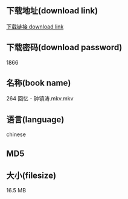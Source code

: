 ## 下载地址(download link)
[下载链接 download link](https://voluble-croquembouche-d321dc.netlify.app/?s=264+%E5%9B%9E%E5%BF%86+-+%E9%92%9F%E9%95%87%E6%B6%9B.mkv)

## 下载密码(download password)
1866

## 名称(book name)
264 回忆 - 钟镇涛.mkv.mkv

## 语言(language)
chinese

## MD5


## 大小(filesize)
16.5 MB
